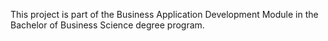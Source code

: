 This project is part of the Business Application Development Module in the Bachelor of Business Science degree program.
